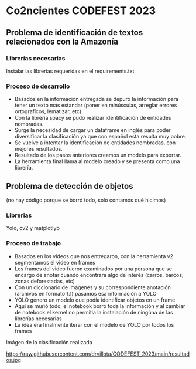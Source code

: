 # Co2ncientes CODEFEST 2023

## Problema de identificación de textos relacionados con la Amazonía

### Librerías necesarias

Instalar las librerias requeridas en el requirements.txt

### Proceso de desarrollo

- Basados en la información entregada se depuró la información para tener un texto más estandar (poner en minúsculas, arreglar errores ortografícos, lematizar, etc).
- Con la libreria spacy se pudo realizar identificación de entidades nombradas.
- Surge la necesidad de cargar un dataframe en inglés para poder diversificar la clasificación ya que con español esta resulta muy pobre.
- Se vuelve a intentar la identificación de entidades nombradas, con mejores resultados.
- Resultado de los pasos anteriores creamos un modelo para exportar.
- La herramienta final llama al modelo creado y se presenta como una librería.

## Problema de detección de objetos

(no hay código porque se borró todo, solo contamos qué hicimos)

### Librerias

Yolo, cv2 y matplotlyb

### Proceso de trabajo

- Basados en los videos que nos entregaron, con la herramienta v2 segmentamos el video en frames
- Los frames del video fueron examinados por una persona que se encargo de anotar cuando encontrara algo de interés (carros, barcos, zonas deforestadas, etc)
- Con un diccionario de imágenes y su correspondiente anotación (archivos en formato 1.1) pasamos esa información a YOLO
- YOLO generó un modelo que podía identificar objetos en un frame
- Aquí se murió todo, el notebook borró toda la información y al cambiar de notebook el kernel no permitia la instalación de ningúna de las librerías necesarias
- La idea era finalmente iterar con el modelo de YOLO por todos los frames

Imágen de la clasificación realizada

https://raw.githubusercontent.com/drvillota/CODEFEST_2023/main/resultados.jpg